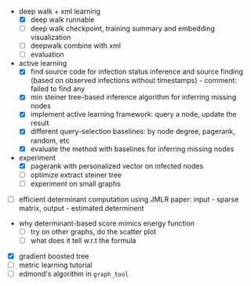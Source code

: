 - deep walk + xml learning
  - [X] deep walk runnable
  - [ ] deep walk checkpoint, training summary and embedding visualization
  - [ ] deepwalk combine with xml
  - [ ] evaluation 
- active learning
  - [X] find source code for infection status inference and source finding (based on observed infections without timestamps)
        - comment: failed to find any
  - [X] min steiner tree-based inference algorithm for inferring missing nodes
  - [X] implement active learning framework: query a node, update the result
  - [X] different query-selection baselines: by node degree, pagerank, random, etc
  - [X] evaluate the method with baselines for inferring missing nodes
- experiment
  - [X] pagerank with personalized vector on infected nodes
  - [ ] optimize extract steiner tree
  - [ ] experiment on small graphs
- [ ] efficient determinant computation using JMLR paper: input - sparse matrix, output - estimated determinent
- why determinant-based score mimics energy function
  - [ ] try on other graphs, do the scatter plot
  - [ ] what does it tell w.r.t the formula
- [X] gradient boosted tree
- [ ] metric learning tutorial
- [ ] edmond's algorithm in `graph_tool`
